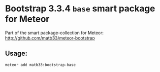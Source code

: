 # Bootstrap 3.3.4 `base` smart package for Meteor

Part of the smart package-collection for Meteor: http://github.com/matb33/meteor-bootstrap

## Usage:

`meteor add matb33:bootstrap-base`